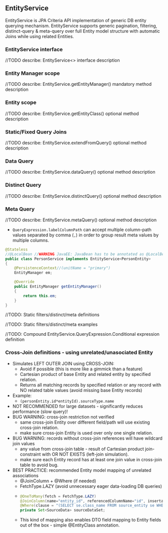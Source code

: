 ﻿## EntityService
EntityService is JPA Criteria API implementation of generic DB entity querying mechanism. 
EntityService supports generic pagination, filtering, distinct-query & meta-query 
over full Entity model structure with automatic Joins while using related Entities.

### EntityService interface
//TODO describe: EntityService<> interface description

### Entity Manager scope
//TODO describe: EntityService.getEntityManager() mandatory method description

### Entity scope
//TODO describe: EntityService.getEntityClass() optional method description

### Static/Fixed Query Joins
//TODO describe: EntityService.extendFromQuery() optional method description

### Data Query
//TODO describe: EntityService.dataQuery() optional method description

### Distinct Query
//TODO describe: EntityService.distinctQuery() optional method description

### Meta Query
//TODO describe: EntityService.metaQuery() optional method description

- `QueryExpression.labelColumnPath` can accept multiple column-path values separated by comma (`,`) in order to group result meta values by multiple columns.

```java
@Stateless
//@LocalBean //WARNING JavaEE: JavaBean has to be annotated as @LocalBean when implementing interface!
public class PersonService implements EntityService<PersonEntity>
{
    @PersistenceContext//(unitName = "primary")
    EntityManager em;

    @Override
    public EntityManager getEntityManager()
    {
        return this.em;
    }
}
```

//TODO: Static filters/distinct/meta definitions

//TODO: Static filters/distinct/meta examples

//TODO: Compound EntityService.QueryExpression.Conditional expression definition

### <a name="sysnetguidelineforjson:apiws-cross-joindefinitions-usingunrelated/unasociatedentity"></a>**Cross-Join definitions - using unrelated/unasociated Entity**
- Simulates LEFT OUTER JOIN using CROSS-JOIN:
  - Avoid if possible (this is more like a gimmick than a feature) 
  - Cartesian product of base Entity and related entity by specified relation.
  - Returns all matching records by specified relation or any record with NO related table values (avoid missing base Entity records)
- Example: 
  - `(personEntity.id*entityId).sourceType.name`
- NOT RECOMMENDED for large datasets - significantly reduces performance (slow query)!
- BUG WARNING: cross-join restriction not verified 
  - same cross-join Entity over different field/path will use existing cross-join relation.
  - make sure cross-join Entity is used over only one single relation.
- BUG WARNING: records without cross-join references will have wildcard join values
  - any value from cross-join table - result of Cartesian product join-constraint with OR NOT EXISTS (left-join simulation).
  - make sure each Entity record has at least one join value in cross-join table to avoid bug.
- BEST PRACTICE: recommended Entity model mapping of unrelated associations
  - @JoinColumn + @Where (if needed)
  - FetchType.LAZY (avoid unnecessary eager data-loading DB queries)
  - ```java
    @OneToMany(fetch = FetchType.LAZY)
    @JoinColumn(name="entity_id", referencedColumnName="id", insertable=false, updatable=false)
    @Where(clause = "(SELECT se.class_name FROM source_entity se WHERE se.id = source_entity_id)='info.nino.test.model.PersonEntity'")
    private Set<SourceData> sourceDataSet;
    ```
  - This kind of mapping also enables DTO field mapping to Entity fields out of the box - simple @EntityClass annotation.

